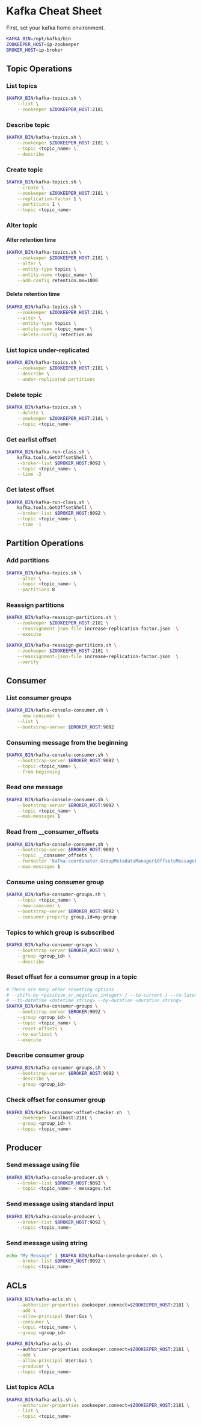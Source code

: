 # Kafka Cheat Sheet

First, set your kafka home environment.

```bash
KAFKA_BIN=/opt/kafka/bin
ZOOKEEPER_HOST=ip-zookeeper
BROKER_HOST=ip-broker
```

## Topic Operations

### List topics

```bash
$KAFKA_BIN/kafka-topics.sh \
    --list \
    --zookeeper $ZOOKEEPER_HOST:2181
```

### Describe topic

```bash
$KAFKA_BIN/kafka-topics.sh \
    --zookeeper $ZOOKEEPER_HOST:2181 \
    --topic <topic_name> \
    --describe
```

### Create topic

```bash
$KAFKA_BIN/kafka-topics.sh \
    --create \
    --zookeeper $ZOOKEEPER_HOST:2181 \
    --replication-factor 1 \
    --partitions 1 \
    --topic <topic_name>
```

### Alter topic

#### Alter retention time

```bash
$KAFKA_BIN/kafka-topics.sh \
    --zookeeper $ZOOKEEPER_HOST:2181 \
    --alter \
    --entity-type topics \
    --entity-name <topic_name> \
    --add-config retention.ms=1000
```

#### Delete retention time

```bash
$KAFKA_BIN/kafka-topics.sh \
    --zookeeper $ZOOKEEPER_HOST:2181 \
    --alter \
    --entity-type topics \
    --entity-name <topic_name> \
    --delete-config retention.ms
```

### List topics under-replicated

```bash
$KAFKA_BIN/kafka-topics.sh \
    --zookeeper $ZOOKEEPER_HOST:2181 \
    --describe \
    --under-replicated-partitions
```

### Delete topic

```bash
$KAFKA_BIN/kafka-topics.sh \
    --delete \
    --zookeeper $ZOOKEEPER_HOST:2181 \
    --topic <topic_name>
```

### Get earlist offset

```bash
$KAFKA_BIN/kafka-run-class.sh \
    kafka.tools.GetOffsetShell \
    --broker-list $BROKER_HOST:9092 \
    --topic <topic_name> \
    --time -2
```

### Get latest offset

```bash
$KAFKA_BIN/kafka-run-class.sh \
    kafka.tools.GetOffsetShell \
    --broker-list $BROKER_HOST:9092 \
    --topic <topic_name> \
    --time -1
```

## Partition Operations

### Add partitions

```bash
$KAFKA_BIN/kafka-topics.sh \
    --alter \
    --topic <topic_name> \
    --partitions 8
```

### Reassign partitions

```bash
$KAFKA_BIN/kafka-reassign-partitions.sh \
    --zookeeper $ZOOKEEPER_HOST:2181 \
    --reassignment-json-file increase-replication-factor.json  \
    --execute

$KAFKA_BIN/kafka-reassign-partitions.sh \
    --zookeeper $ZOOKEEPER_HOST:2181 \
    --reassignment-json-file increase-replication-factor.json  \
    --verify
```

## Consumer

### List consumer groups

```bash
$KAFKA_BIN/kafka-console-consumer.sh \
    --new-consumer \
    --list \
    --bootstrap-server $BROKER_HOST:9092
```

### Consuming message from the beginning

```bash
$KAFKA_BIN/kafka-console-consumer.sh \
    --bootstrap-server $BROKER_HOST:9092 \
    --topic <topic_name> \
    --from-beginning
```

### Read one message

```bash
$KAFKA_BIN/kafka-console-consumer.sh \
    --bootstrap-server $BROKER_HOST:9092 \
    --topic <topic_name> \
    --max-messages 1
```

### Read from __consumer_offsets

```bash
$KAFKA_BIN/kafka-console-consumer.sh \
    --bootstrap-server $BROKER_HOST:9092 \
    --topic __consumer_offsets \
    --formatter 'kafka.coordinator.GroupMetadataManager$OffsetsMessageFormatter' \
    --max-messages 1
```

### Consume using consumer group

```bash
$KAFKA_BIN/kafka-consumer-groups.sh \
    --topic <topic_name> \
    --new-consumer \
    --bootstrap-server $BROKER_HOST:9092 \
    --consumer-property group.id=my-group
```

### Topics to which group is subscribed

```bash
$KAFKA_BIN/kafka-consumer-groups \
    --bootstrap-server $BROKER_HOST:9092 \
    --group <group_id> \
    --describe
```

### Reset offset for a consumer group in a topic

```bash
# There are many other resetting options
# --shift-by <positive_or_negative_integer> / --to-current / --to-latest / --to-offset <offset_integer>
# --to-datetime <datetime_string> --by-duration <duration_string>
$KAFKA_BIN/kafka-consumer-groups \
    --bootstrap-server $BROKER:9092 \
    --group <group_id> \
    --topic <topic_name> \
    --reset-offsets \
    --to-earliest \
    --execute
```

### Describe consumer group

```bash
$KAFKA_BIN/kafka-consumer-groups.sh \
    --bootstrap-server $BROKER_HOST:9092 \
    --describe \
    --group <group_id>
```

### Check offset for consumer group

```bash
$KAFKA_BIN/kafka-consumer-offset-checker.sh  \
    --zookeeper localhost:2181 \
    --group <group_id> \
    --topic <topic_name>
```

## Producer

### Send message using file

```bash
$KAFKA_BIN/kafka-console-producer.sh \
    --broker-list $BROKER_HOST:9092 \
    --topic <topic_name> < messages.txt
```

### Send message using standard input

```bash
$KAFKA_BIN/kafka-console-producer \
    --broker-list $BROKER_HOST:9092 \
    --topic <topic_name>
```

### Send message using string

```bash
echo "My Message" | $KAFKA_BIN/kafka-console-producer.sh \
    --broker-list $BROKER_HOST:9092 \
    --topic <topic_name>
```

## ACLs

```bash
$KAFKA_BIN/kafka-acls.sh \
    --authorizer-properties zookeeper.connect=$ZOOKEEPER_HOST:2181 \
    --add \
    --allow-principal User:Gus \
    --consumer \
    --topic <topic_name> \
    --group <group_id>
```

```bash
$KAFKA_BIN/kafka-acls.sh
    --authorizer-properties zookeeper.connect=$ZOOKEEPER_HOST:2181 \
    --add \
    --allow-principal User:Gus \
    --producer \
    --topic <topic_name>
```

### List topics ACLs

```bash
$KAFKA_BIN/kafka-acls.sh \
    --authorizer-properties zookeeper.connect=$ZOOKEEPER_HOST:2181 \
    --list \
    --topic <topic_name>
```
